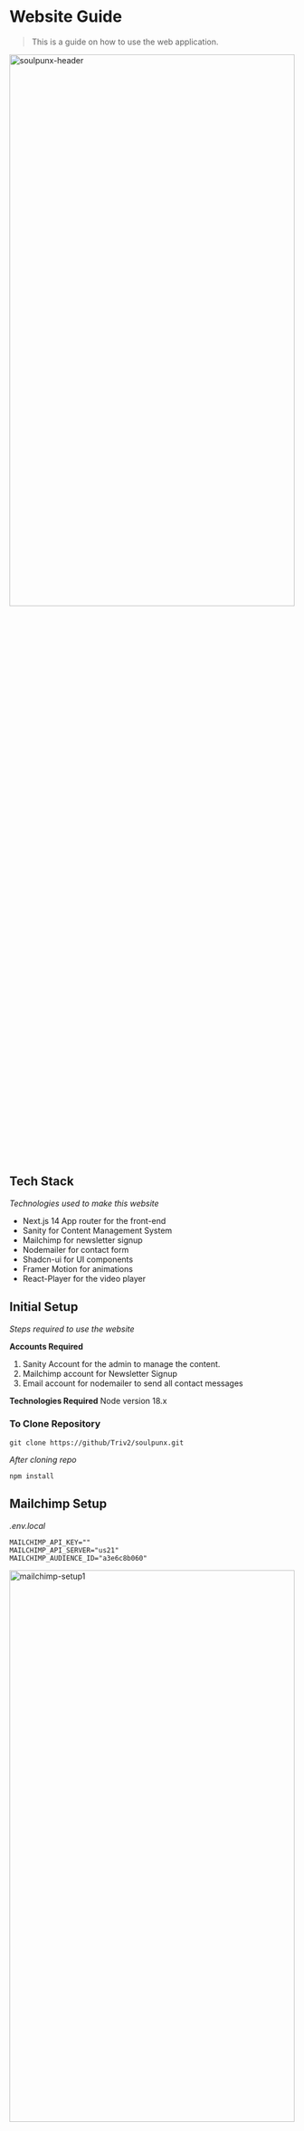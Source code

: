 #  Website Guide
> This is a guide on how to use the web application.
<img src="https://github.com/Triv2/soulpunx/assets/126743500/055fbe8c-aea2-4bcf-939a-e11fd8c6f422" width="100%" height="50%" alt="soulpunx-header"/>


## Tech Stack
*Technologies used to make this website*
- Next.js 14 App router for the front-end
- Sanity for Content Management System
- Mailchimp for newsletter signup
- Nodemailer for contact form
- Shadcn-ui for UI components
- Framer Motion for animations
- React-Player for the video player

## Initial Setup
*Steps required to use the website*

**Accounts Required**
1. Sanity Account for the admin to manage the content.
2. Mailchimp account for Newsletter Signup
3. Email account for nodemailer to send all contact messages

**Technologies Required**
Node version 18.x

### To Clone Repository
``` 
git clone https://github/Triv2/soulpunx.git
```

*After cloning repo*

```
npm install
```

## Mailchimp Setup

*.env.local*
```
MAILCHIMP_API_KEY=""
MAILCHIMP_API_SERVER="us21"
MAILCHIMP_AUDIENCE_ID="a3e6c8b060"
```

<img src="https://github.com/Triv2/soulpunx/assets/126743500/7c18659f-8d6f-41d0-9490-06481dd17010" width="100%" height="50%" alt="mailchimp-setup1"/>

For the application to work with mailchimp these enviroment variables need to be set. 
The above image shows the location of the server in the web url and the audience ID is on the audience dashboard.

<img src="https://github.com/Triv2/soulpunx/assets/126743500/764458eb-c622-48c2-af3a-a1e5b86bd843" width="100%" height="50%" alt="mailchimp-setup2"/>

Click on your avatar in the top right and navigate to *Account and Billing*. Navigate to the extras tab, on the dropdown menu select API keys.
There you can create your mailchimp API Key. 




## Sanity Setup

*.env*
```
NEXT_PUBLIC_SANITY_PROJECT_ID="05031l80"
NEXT_PUBLIC_SANITY_DATASET="production"
```

<img src="https://github.com/Triv2/soulpunx/assets/126743500/6ae54259-fc56-4a88-87bd-2d9990312b39" width="100%" height="50%" alt="sanity-setup1"/>

Add the project ID to the .env and leave the dataset on production.

*After deploying the website*

<img src="https://github.com/Triv2/soulpunx/assets/126743500/7117baa3-a136-4d08-9c7f-4c7fcf3de0aa" width="100%" height="50%" alt="sanity-deployment-setup"/>

- Go to your sanity account dashboard for the project API tab
- Create a webhook and add in your websites new URL


## How to Use

To access the sanity CMS go to https://yourwebsiteurl/studio. Example: `https://soulpunx.vercel.app/studio`

Login with your sanity account credentials that is attached to the project.

<img src="https://github.com/Triv2/soulpunx/assets/126743500/612eacc9-8052-4a80-95bd-d3a69be880bf" width="100%" height="50%" alt="sanity-dashboard"/>

On the sanity left tab you will see several sections for content creation. 

<img src="https://github.com/Triv2/soulpunx/assets/126743500/fbe79a44-ad5f-4a09-9660-88c9ecbd10e5" width="100%" height="50%" alt="sanity-header"/>

When a tab is selected the content that has been published will be presented in the middle panel. 

<img src="https://github.com/Triv2/soulpunx/assets/126743500/6b16eaeb-e383-4be5-8299-5837dbb78ff0" width="100%" height="50%" alt="sanity-header2"/>

When a piece of content is selected the form to create and edit it is shown on the right.

<img src="https://github.com/Triv2/soulpunx/assets/126743500/528d112c-91fb-4130-88a8-84174b5b2069" width="100%" height="20%" alt="sanity-header3"/>
Whenever the admin is done editing or creating new content, scroll to the bottom of the right most panel and press the Publish button. 
If that button is not pressed it will not make the changes but save them as editing changes. 
All published content will be seen on the front-end of the website after 10-15 seconds.
The 3 dot button to the right is where the content can be unpublished or deleted.

## Header 
<img src="https://github.com/Triv2/soulpunx/assets/126743500/aa6a1aef-0dad-4832-bf06-c89636027300" width="100%" height="50%" alt="sanity-header"/>


**Routes**
- Home
- About
- Film

**Sections**
- Headers

**Form Values**
- Title: Must match the route where the data will be presented.
- Music Video: A bi-directional relationship to the music video content section. This adds all the video data presented in each respective section.
- Description: Value for the About and Film sections that will appear on the right side of the page header.

**How To Use**

<img src="https://github.com/Triv2/soulpunx/assets/126743500/fbe79a44-ad5f-4a09-9660-88c9ecbd10e5" width="100%" height="50%" alt="sanity-header"/>

For the Header content section controls the top of each of the main website routes: Home, About, and Film. 

<img src="https://github.com/Triv2/soulpunx/assets/126743500/9a405562-8a5a-440e-95dc-b5a071236826" width="100%" height="20%" alt="sanity-header2"/>
The system requires that these titles be exact for the data to transfer to the front-end.

<img src="https://github.com/Triv2/soulpunx/assets/126743500/71659980-5e38-4091-8070-075dd4253553" width="100%" height="20%" alt="sanity-header3"/>


The description section is only used in the Film and About pages to fill in the text to the right of the video.

<img src="https://github.com/Triv2/soulpunx/assets/126743500/bdf57013-55b1-403d-8c9e-ed66637b8e8b" width="100%" height="20%" alt="sanity-header4"/>


The music video section is for all the video details for the Home, About, and Film routes. It will display a thumbnail if provided from the youtube url, or a thumbnail that's uploaded with a video file upload.



## Release

<img src="https://github.com/Triv2/soulpunx/assets/126743500/4c81cdab-eb3d-425a-a719-fe3413a94d9c" width="100%" height="20%" alt="sanity-release"/>

**Routes**
- Home
- Artist
- Release

**Sections**
- New Releases
- Artist Releases
- Inspect Release


**Form Values**

- Title: Name of the Release, will be shown when hovering over a new release or an artist release.
- New?: A switch to turn off or on. If set to on it will be added to the list of images presented in the New Releases image carousel.
  *Only 12 new releases can be shown in the image carousel, this can be increased upon request*
- Artist: A bi-directional relationship to the Artist content section. Here the already published artist can be set or a new artist can be created that will generate a form from the Artist Content tab.
- Image: This is the image that will be shown for the release.
- Socials: A bi-directional relationship to the Socials content section. These are the links that will be shown the the user when the click on the release and navigate to the route. 

## Artist 
<img src="https://github.com/Triv2/soulpunx/assets/126743500/7f43f778-1c20-444c-aa7e-1cfc449c6140" width="100%" height="20%" alt="sanity-artist"/>


**Routes**
- Home
- Artists
- Artist
- Playlist
- Release

**Sections**
- New Releases
- Our-Work
- Inspect Playlist

**Form Values**

- Name: Name of the Artist. 
- Image: The image that will be shown on the arist's page route.
- Bio: A description section that will be shown on the right side of the artists page header.
- Socials: A bi-directional relationship to the Socials content section. Publish the artist before adding or creating the socials! This will be shown underneath the bio.
- Releases: A bi-directional relationship to the Release content section. Publish the artist before adding or creating the releases! This will be shown in the artists release section.
- Music Videos: A bi-directional relationship to the Music Video content section. This will be shown below the header in the artist's page video area.

## Social
<img src="https://github.com/Triv2/soulpunx/assets/126743500/fe18a369-97bb-4082-896a-8ff133a10468" width="100%" height="20%" alt="sanity-social"/>


> This is used in several different content sections: Artist, Release, Playlist, and Music Video. To avoid confusion it's better to create these within the other content sections and add them there as needed for re-usability. 

**Form Values**

- Title: A descriptor for the editor to organize the socials. No effect on the front-end.
- Artist: A bi-directional relationship to the Artist content section. Here the already published artist can be set or a new artist can be created that will generate a form from the Artist Content tab.
- Social Links: A dropdown selector for single-use to identify which service the link is associated with.
- Link: The weburl of the social service.

## Music Video
<img src="https://github.com/Triv2/soulpunx/assets/126743500/ca71aced-d298-4860-a09f-34adbb096534" width="100%" height="20%" alt="sanity-release"/>


**Routes** 
- Home
- Film
- Artist

**Sections**
- Video
- Our-work

**Form Values**

- Song Title: Name of the song, will be presented next to the artist name in the our-work sections.
- Thumbnail: Image that will be shown when the video is not playing.
- Link: Web URL for the video.
- Video: File Upload for Video.
- Use File?: A switch to determine whether the video used is from a weburl or an uploaded file. If only one field is filled, Video or Link, the video will always be shown despite the boolean choice.
- Artist: A bi-directional relationship to the Artist content section. Will be used to add the artist name to the title, this is an array so multiple artists can be added together for collabs.

## Playlist
<img src="https://github.com/Triv2/soulpunx/assets/126743500/c0dbcc75-557f-4cf5-adfe-65b04f2e6cd1" width="100%" height="20%" alt="sanity-release"/>


**Routes** 
- Home
- Playlist
  
**Sections** 
- Streaming Playlists

**Form Values**

- Title: Name of the playlist. This is shown on the playlist route.
- Socials: A bi-directional relationship to the Socials content section. The links for the streaming playlist services.
- Artist: A bi-directional relationship to the Artist content section. Associates the playlist to the artist, displays artist name on playlist route.
- Image: The image that will be shown for the Streaming Playlist on the homepage and playlist route.

## Profile
<img src="https://github.com/Triv2/soulpunx/assets/126743500/174b519d-5247-444f-a57c-111c32781fab" width="100%" height="20%" alt="sanity-release"/>

**Routes** 
- About

**Sections** 
- Employees

**Form Values**

- Name: Name of the individual. Shown on the employee in the About Section.
- Title: The employee's title within the company.
- Image: The employee's image.

## Imprint
<img src="https://github.com/Triv2/soulpunx/assets/126743500/e7b687ac-df58-4fe9-8786-470d5b2fd606" width="100%" height="20%" alt="sanity-release"/>


**Routes** 
- Imprint

- Name: Name of the company. Shown at the top of imprint page, every value follows in order from top to bottom.
- Title: 2nd Line of the imprint route.
- Address Line 1: Main address 
- Address Line 2: Mailing address
- Address Line 3: Headquarters location
- Telephone: Telephone number.
- Website: website url
- Email: Business Email Address
- VAT ID: Business VAT ID
- Telephone Hours: Hours of Operation.
